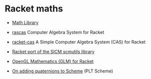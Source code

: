 # Racket maths 


* [Math Library](https://docs.racket-lang.org/math/index.html)

* [rascas](https://github.com/Metaxal/rascas) 
Computer Algebra System for Racket 
* [racket-cas](https://github.com/soegaard/racket-cas) A Simple Computer Algebra System (CAS) for Racket


* [Racket port of the SICM scmutils library](https://github.com/bennn/mechanics)

* [OpenGL Mathematics (GLM) for Racket](https://docs.racket-lang.org/glm/index.html)

* [On adding quaternions to Scheme](http://www.ccs.neu.edu/home/dorai/squat/squat.html) (PLT Scheme)


